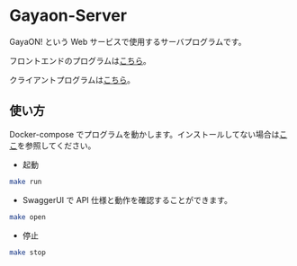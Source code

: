 # Gayaon-Server

GayaON! という Web サービスで使用するサーバプログラムです。

フロントエンドのプログラムは[こちら](https://example.com)。

クライアントプログラムは[こちら](https://github.com/isso-719/gaya-on-client)。

## 使い方

Docker-compose でプログラムを動かします。インストールしてない場合は[ここ](https://qiita.com/isso_719/items/8b4dfc6f441cf52a88b2)を参照してください。

- 起動
```bash
make run
```

- SwaggerUI で API 仕様と動作を確認することができます。
```bash
make open
```

- 停止
```bash
make stop
```